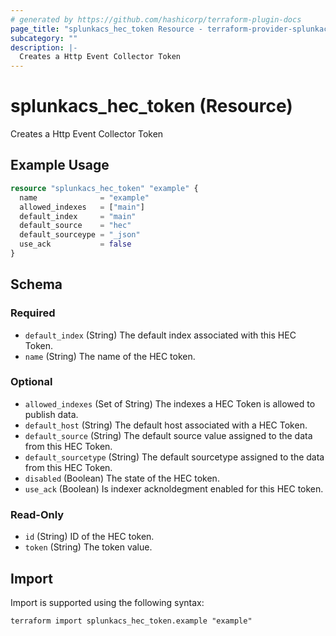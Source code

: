 ```yaml
---
# generated by https://github.com/hashicorp/terraform-plugin-docs
page_title: "splunkacs_hec_token Resource - terraform-provider-splunkacs"
subcategory: ""
description: |-
  Creates a Http Event Collector Token
---
```


# splunkacs_hec_token (Resource)

Creates a Http Event Collector Token

## Example Usage

```terraform
resource "splunkacs_hec_token" "example" {
  name              = "example"
  allowed_indexes   = ["main"]
  default_index     = "main"
  default_source    = "hec"
  default_sourceype = "_json"
  use_ack           = false
}
```

<!-- schema generated by tfplugindocs -->
## Schema

### Required

- `default_index` (String) The default index associated with this HEC Token.
- `name` (String) The name of the HEC token.

### Optional

- `allowed_indexes` (Set of String) The indexes a HEC Token is allowed to publish data.
- `default_host` (String) The default host associated with a HEC Token.
- `default_source` (String) The default source value assigned to the data from this HEC Token.
- `default_sourcetype` (String) The default sourcetype assigned to the data from this HEC Token.
- `disabled` (Boolean) The state of the HEC token.
- `use_ack` (Boolean) Is indexer acknoldegment enabled for this HEC token.

### Read-Only

- `id` (String) ID of the HEC token.
- `token` (String) The token value.

## Import

Import is supported using the following syntax:

```shell
terraform import splunkacs_hec_token.example "example"
```
